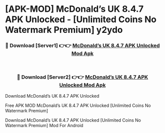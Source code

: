 # [APK-MOD] McDonald’s UK 8.4.7 APK Unlocked - [Unlimited Coins No Watermark Premium] y2ydo



<div align="center">
<h3>🔴 Download [Server1] 👉👉 <a href="https://momento.my/?title=McDonald’s_UK_8.4.7_APK_Unlocked">McDonald’s UK 8.4.7 APK Unlocked Mod Apk</a></h3><br>

<h3>🔴 Download [Server2] 👉👉 <a href="https://momento.my/?title=McDonald’s_UK_8.4.7_APK_Unlocked">McDonald’s UK 8.4.7 APK Unlocked Mod Apk</a></h3>
</div>



Download McDonald’s UK 8.4.7 APK Unlocked 

Free APK MOD McDonald’s UK 8.4.7 APK Unlocked [Unlimited Coins No Watermark Premium]

Download McDonald’s UK 8.4.7 APK Unlocked [Unlimited Coins No Watermark Premium] Mod For Android
